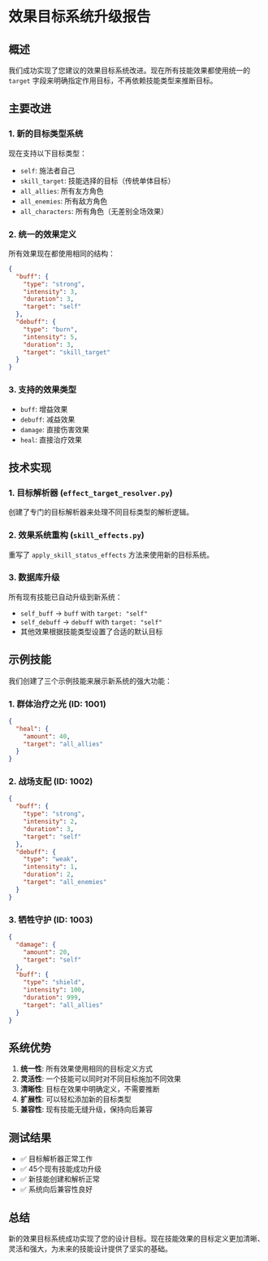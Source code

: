 # 效果目标系统升级报告

## 概述

我们成功实现了您建议的效果目标系统改进。现在所有技能效果都使用统一的 `target` 字段来明确指定作用目标，不再依赖技能类型来推断目标。

## 主要改进

### 1. 新的目标类型系统

现在支持以下目标类型：

- `self`: 施法者自己
- `skill_target`: 技能选择的目标（传统单体目标）
- `all_allies`: 所有友方角色
- `all_enemies`: 所有敌方角色  
- `all_characters`: 所有角色（无差别全场效果）

### 2. 统一的效果定义

所有效果现在都使用相同的结构：

```json
{
  "buff": {
    "type": "strong",
    "intensity": 3,
    "duration": 3,
    "target": "self"
  },
  "debuff": {
    "type": "burn", 
    "intensity": 5,
    "duration": 3,
    "target": "skill_target"
  }
}
```

### 3. 支持的效果类型

- `buff`: 增益效果
- `debuff`: 减益效果
- `damage`: 直接伤害效果
- `heal`: 直接治疗效果

## 技术实现

### 1. 目标解析器 (`effect_target_resolver.py`)

创建了专门的目标解析器来处理不同目标类型的解析逻辑。

### 2. 效果系统重构 (`skill_effects.py`)

重写了 `apply_skill_status_effects` 方法来使用新的目标系统。

### 3. 数据库升级

所有现有技能已自动升级到新系统：
- `self_buff` → `buff` with `target: "self"`
- `self_debuff` → `debuff` with `target: "self"` 
- 其他效果根据技能类型设置了合适的默认目标

## 示例技能

我们创建了三个示例技能来展示新系统的强大功能：

### 1. 群体治疗之光 (ID: 1001)
```json
{
  "heal": {
    "amount": 40,
    "target": "all_allies"
  }
}
```

### 2. 战场支配 (ID: 1002)
```json
{
  "buff": {
    "type": "strong",
    "intensity": 2, 
    "duration": 3,
    "target": "self"
  },
  "debuff": {
    "type": "weak",
    "intensity": 1,
    "duration": 2, 
    "target": "all_enemies"
  }
}
```

### 3. 牺牲守护 (ID: 1003)
```json
{
  "damage": {
    "amount": 20,
    "target": "self"
  },
  "buff": {
    "type": "shield",
    "intensity": 100,
    "duration": 999,
    "target": "all_allies"
  }
}
```

## 系统优势

1. **统一性**: 所有效果使用相同的目标定义方式
2. **灵活性**: 一个技能可以同时对不同目标施加不同效果
3. **清晰性**: 目标在效果中明确定义，不需要推断
4. **扩展性**: 可以轻松添加新的目标类型
5. **兼容性**: 现有技能无缝升级，保持向后兼容

## 测试结果

- ✅ 目标解析器正常工作
- ✅ 45个现有技能成功升级
- ✅ 新技能创建和解析正常
- ✅ 系统向后兼容性良好

## 总结

新的效果目标系统成功实现了您的设计目标。现在技能效果的目标定义更加清晰、灵活和强大，为未来的技能设计提供了坚实的基础。
